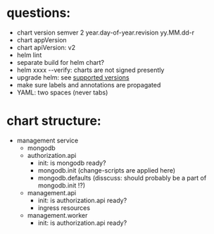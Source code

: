 # questions:
- chart version semver 2 year.day-of-year.revision   yy.MM.dd-r
- chart appVersion
- chart apiVersion: v2
- helm lint
- separate build for helm chart?
- helm xxxx --verify: charts are not signed presently
- upgrade helm: see [supported versions](https://helm.sh/docs/topics/version_skew/#supported-version-skew)
- make sure labels and annotations are propagated
- YAML: two spaces (never tabs)

# chart structure:
- management service
  - mongodb
  - authorization.api
    - init: is mongodb ready?
    - mongodb.init (change-scripts are applied here)
    - mongodb.defaults (disscuss: should probably be a part of mongodb.init !?)
  - management.api
    - init: is authorization.api ready?
    - ingress resources
  - management.worker
    - init: is authorization.api ready?

